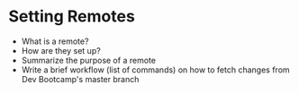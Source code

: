 # Setting Remotes

- What is a remote?
- How are they set up?
- Summarize the purpose of a remote
- Write a brief workflow (list of commands) on how to fetch changes from Dev Bootcamp's master branch

<!-- Add your reflection here. Remove the comment markers -->